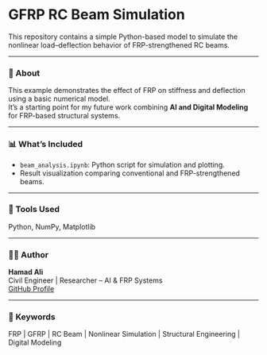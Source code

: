 # GFRP RC Beam Simulation

This repository contains a simple Python-based model to simulate the nonlinear load–deflection behavior of FRP-strengthened RC beams.

---

### 🧱 About
This example demonstrates the effect of FRP on stiffness and deflection using a basic numerical model.  
It’s a starting point for my future work combining **AI and Digital Modeling** for FRP-based structural systems.

---

### 📊 What’s Included
- `beam_analysis.ipynb`: Python script for simulation and plotting.  
- Result visualization comparing conventional and FRP-strengthened beams.

---

### 🧰 Tools Used
Python, NumPy, Matplotlib

---

### 👨‍💻 Author
**Hamad Ali**  
Civil Engineer | Researcher – AI & FRP Systems  
[GitHub Profile](https://github.com/Iamalihamad)

---

### 📘 Keywords
FRP | GFRP | RC Beam | Nonlinear Simulation | Structural Engineering | Digital Modeling
